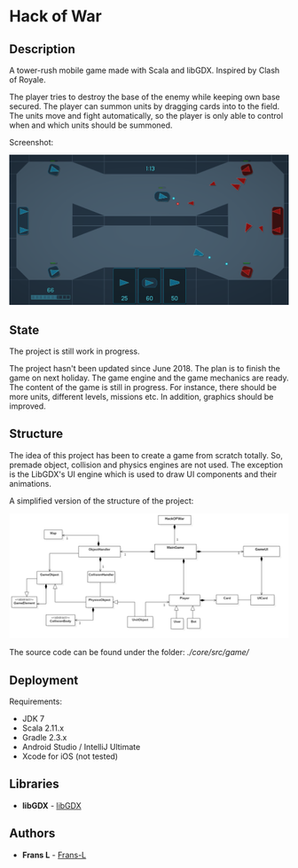 # Hack of War

## Description
A tower-rush mobile game made with Scala and libGDX. Inspired by Clash of Royale.

The player tries to destroy the base of the enemy while keeping own base secured. The player can summon units by dragging cards into to the field. The units move and fight automatically, so the player is only able to control when and which units should be summoned. 

Screenshot:

<p align="center">
  <img src="https://github.com/Frans-L/hack-of-war/blob/master/concept/screenshot.png?raw=true" alt="Concept image"/>
</p>


## State

The project is still work in progress. 

The project hasn't been updated since June 2018. The plan is to finish the game on next holiday.
The game engine and the game mechanics are ready. The content of the game is still in progress. For instance, there should be more units, different levels, missions etc. In addition, graphics should be improved.

## Structure

The idea of this project has been to create a game from scratch totally. So, premade object, collision and physics engines are not used. The exception is the LibGDX's UI engine which is used to draw UI components and their animations.

A simplified version of the structure of the project: 

<p align="center">
  <img src="https://github.com/Frans-L/hack-of-war/blob/master/concept/structure.png?raw=true" alt="/concept/structure.png"/>
</p>


The source code can be found under the folder:  _./core/src/game/_


## Deployment

Requirements:
* JDK 7
* Scala 2.11.x
* Gradle 2.3.x
* Android Studio / IntelliJ Ultimate
* Xcode for iOS (not tested)


## Libraries

* **libGDX** - [libGDX](https://github.com/libgdx/libgdx)


## Authors

* **Frans L** - [Frans-L](https://github.com/Frans-L)


